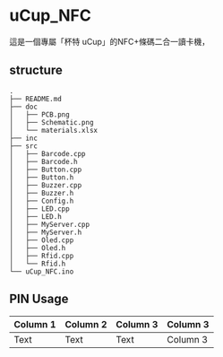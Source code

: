 # uCup_NFC
這是一個專屬「杯特 uCup」的NFC+條碼二合一讀卡機，

## structure
```
.
├── README.md
├── doc
│   ├── PCB.png
│   ├── Schematic.png
│   └── materials.xlsx
├── inc
├── src
│   ├── Barcode.cpp
│   ├── Barcode.h
│   ├── Button.cpp
│   ├── Button.h
│   ├── Buzzer.cpp
│   ├── Buzzer.h
│   ├── Config.h
│   ├── LED.cpp
│   ├── LED.h
│   ├── MyServer.cpp
│   ├── MyServer.h
│   ├── Oled.cpp
│   ├── Oled.h
│   ├── Rfid.cpp
│   └── Rfid.h
└── uCup_NFC.ino
```



## PIN Usage


| Column 1 | Column 2 | Column 3 | Column 3 |
| -------- | -------- | -------- | -------- |             
| Text     | Text     | Text     | Column 3 |